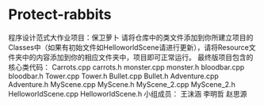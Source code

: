 # Protect-rabbits
程序设计范式大作业项目：保卫萝卜
请将仓库中的类文件添加到你所建立项目的Classes中（如果有初始文件如HelloworldScene请进行更新），请将Resource文件夹中的内容添加到你的相应文件夹中，项目即可正常运行。
最终版项目包含的核心类代码：
Carrots.cpp carrots.h monster.cpp monster.h bloodbar.cpp bloodbar.h
Tower.cpp Tower.h Bullet.cpp Bullet.h Adventure.cpp Adventure.h
MyScene.cpp MyScene.h MyScene_2.cpp MyScene_2.h HelloworldScene.cpp HelloworldScene.h
小组成员：
王沫涵 李明哲 赵思源
